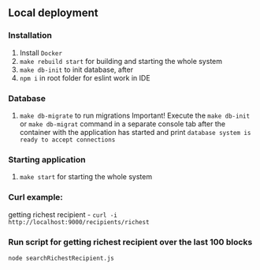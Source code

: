 ## Local deployment

### Installation

1. Install `Docker`
2. `make rebuild start` for building and starting the whole system
3. `make db-init` to init database, after
4. `npm i` in root folder for eslint work in IDE

### Database

1. `make db-migrate` to run migrations
Important! Execute the `make db-init` or `make db-migrat` command in a separate console tab after the container with the application has started and print `database system is ready to accept connections`

### Starting application

1. `make start` for starting the whole system

### Curl example:

getting richest recipient - `curl -i http://localhost:9000/recipients/richest`

### Run script for getting richest recipient over the last 100 blocks

`node searchRichestRecipient.js`
